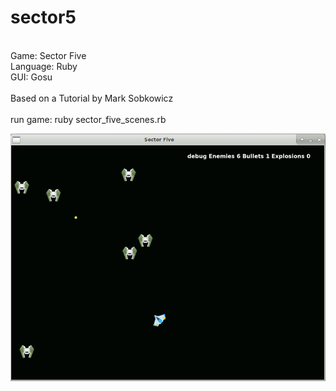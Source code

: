 # sector5
<br>
Game: Sector Five <br>
Language: Ruby<br>
GUI: Gosu<br>
<br>
Based on a Tutorial by Mark Sobkowicz<br>
<br>
run game: ruby sector_five_scenes.rb 
<br>

![alt tag](https://raw.githubusercontent.com/doctorru/sector5/master/screenshot.png)

